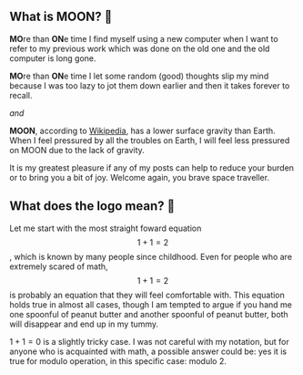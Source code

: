 
## What is MOON? :cookie:

**MO**re than **ON**e time I find myself using a new computer when I want to refer to my previous work which was done on the old one and the old computer is long gone.

**MO**re than **ON**e time I let some random (good) thoughts slip my mind because I was too lazy to jot them down earlier and then it takes forever to recall. 

_and_

**MOON**, according to [Wikipedia](https://en.wikipedia.org/wiki/Moon), has a lower surface gravity than Earth. When I feel pressured by all the troubles on Earth, I will feel less pressured on MOON due to the lack of gravity.

It is my greatest pleasure if any of my posts can help to reduce your burden or to bring you a bit of joy. Welcome again, you brave space traveller.


## What does the logo mean? :thought_balloon:

Let me start with the most straight foward equation $$1 + 1 = 2$$, which is known by many people since childhood. Even for people who are extremely scared of math, $$1 + 1 = 2$$ is probably an equation that they will feel comfortable with. This equation holds true in almost all cases, though I am tempted to argue if you hand me one spoonful of peanut butter and another spoonful of peanut butter, both will disappear and end up in my tummy.

$1 + 1 = 0$ is a slightly tricky case. I was not careful with my notation, but for anyone who is acquainted with math, a possible answer could be: yes it is true for modulo operation, in this specific case: modulo 2.
